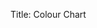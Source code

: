 Title: Colour Chart

<div id="colour_chart"></div>
<script type="text/javascript" src="/data/projects/colour_chart.js"></script>

